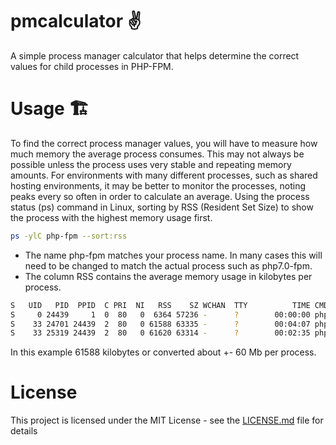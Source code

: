 # pmcalculator :v:
A simple process manager calculator that helps determine the correct values for child processes in PHP-FPM.

# Usage 🏗️

To find the correct process manager values, you will have to measure how much memory the average process consumes. This may not always be possible unless the process uses very stable and repeating memory amounts. For environments with many different processes, such as shared hosting environments, it may be better to monitor  the processes, noting peaks every so often in order to calculate an average.
Using the process status (ps) command in Linux, sorting by RSS (Resident Set Size) to show the process with the highest memory usage first.

```bash
ps -ylC php-fpm --sort:rss
```

* The name php-fpm matches your process name. In many cases this will need to be changed to match the actual process such as php7.0-fpm.
* The column RSS contains the average memory usage in kilobytes per process.

```bash
S   UID   PID  PPID  C PRI  NI   RSS    SZ WCHAN  TTY          TIME CMD
S     0 24439     1  0  80   0  6364 57236 -      ?        00:00:00 php-fpm
S    33 24701 24439  2  80   0 61588 63335 -      ?        00:04:07 php-fpm
S    33 25319 24439  2  80   0 61620 63314 -      ?        00:02:35 php-fpm
```

In this example 61588 kilobytes or converted about +- 60 Mb per process.

# License

This project is licensed under the MIT License - see the [LICENSE.md](LICENSE.md) file for details

